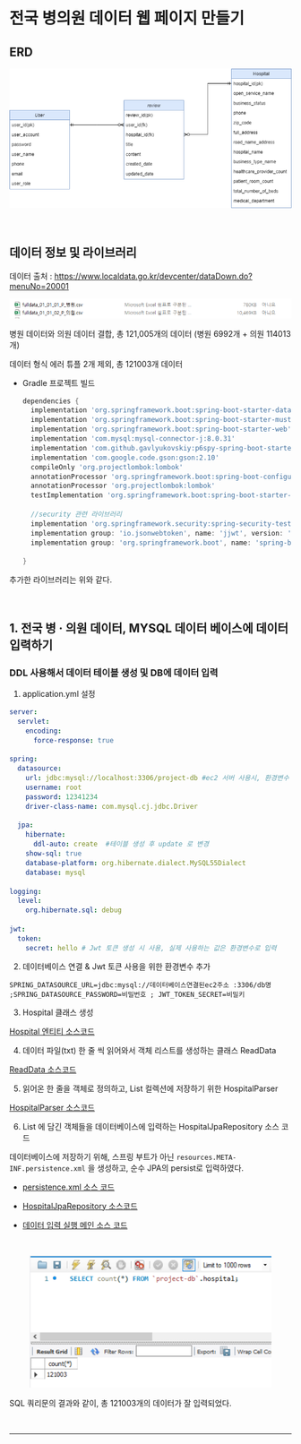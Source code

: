 
# 전국 병의원 데이터 웹 페이지 만들기

## ERD

<p align="center">
<img src="https://raw.githubusercontent.com/buinq/imageServer/main/img/image-20221211025814358.png" alt="image-20221211025814358" style="zoom:120%;" />
</p>

<br>

## 데이터 정보 및 라이브러리

데이터 출처 : https://www.localdata.go.kr/devcenter/dataDown.do?menuNo=20001

<p align="center">
<img src="https://raw.githubusercontent.com/buinq/imageServer/main/img/image-20221109132651464.png" alt="image-20221109132651464" style="zoom:80%;" />
</p>

병원 데이터와 의원 데이터 결합, 총 121,005개의 데이터 (병원 6992개 + 의원 114013개)

데이터 형식 에러 튜플 2개 제외, 총 121003개 데이터

- Gradle 프로젝트 빌드

  ```groovy
  dependencies {
	implementation 'org.springframework.boot:spring-boot-starter-data-jpa'
	implementation 'org.springframework.boot:spring-boot-starter-mustache'
	implementation 'org.springframework.boot:spring-boot-starter-web'
	implementation 'com.mysql:mysql-connector-j:8.0.31'
	implementation 'com.github.gavlyukovskiy:p6spy-spring-boot-starter:1.8.1'
	implementation 'com.google.code.gson:gson:2.10'
	compileOnly 'org.projectlombok:lombok'
	annotationProcessor 'org.springframework.boot:spring-boot-configuration-processor'
	annotationProcessor 'org.projectlombok:lombok'
	testImplementation 'org.springframework.boot:spring-boot-starter-test'

	//security 관련 라이브러리
	implementation 'org.springframework.security:spring-security-test'
	implementation group: 'io.jsonwebtoken', name: 'jjwt', version: '0.9.1'
	implementation group: 'org.springframework.boot', name: 'spring-boot-starter-security', version: '2.7.5'

  }
  ```

추가한 라이브러리는 위와 같다.

<br>


## 1. 전국 병 · 의원 데이터, MYSQL 데이터 베이스에 데이터 입력하기



### DDL 사용해서 데이터 테이블 생성 및 DB에 데이터 입력

1. application.yml 설정

```yaml
server:
  servlet:
    encoding:
      force-response: true
      
spring:
  datasource:
    url: jdbc:mysql://localhost:3306/project-db #ec2 서버 사용시, 환경변수 사용
    username: root
    password: 12341234
    driver-class-name: com.mysql.cj.jdbc.Driver
    
  jpa:
    hibernate:
      ddl-auto: create  #테이블 생성 후 update 로 변경
    show-sql: true
    database-platform: org.hibernate.dialect.MySQL55Dialect
    database: mysql

logging:
  level:
    org.hibernate.sql: debug

jwt:
  token:
    secret: hello # Jwt 토큰 생성 시 사용, 실제 사용하는 값은 환경변수로 입력
```



2. 데이터베이스 연결 & Jwt 토큰 사용을 위한 환경변수 추가
```
SPRING_DATASOURCE_URL=jdbc:mysql://데이터베이스연결된ec2주소 :3306/db명 ;SPRING_DATASOURCE_PASSWORD=비밀번호 ; JWT_TOKEN_SECRET=비밀키
```



3. Hospital 클래스 생성

[Hospital 엔티티 소스코드](https://github.com/inkyu-yoon/hospital_web/blob/main/src/main/java/hospital/web/domain/entity/Hospital.java)



4. 데이터 파일(txt) 한 줄 씩 읽어와서 객체 리스트를 생성하는 클래스 ReadData

[ReadData 소스코드](https://github.com/inkyu-yoon/hospital_web/blob/main/src/main/java/hospital/web/parser/ReadData.java)



5. 읽어온 한 줄을 객체로 정의하고, List 컬렉션에 저장하기 위한 HospitalParser

[HospitalParser 소스코드](https://github.com/inkyu-yoon/hospital_web/blob/main/src/main/java/hospital/web/parser/HospitalParser.java)


6. List 에 담긴 객체들을 데이터베이스에 입력하는 HospitalJpaRepository 소스 코드

데이터베이스에 저장하기 위해, 스프링 부트가 아닌 `resources.META-INF.persistence.xml` 을 생성하고, 순수 JPA의 persist로 입력하였다.

- [persistence.xml 소스 코드](https://github.com/inkyu-yoon/hospital_web/blob/main/src/main/resources/META-INF/persistence.xml)

- [HospitalJpaRepository 소스코드](https://github.com/inkyu-yoon/hospital_web/blob/main/src/main/java/hospital/web/repository/HospitalJpaRepository.java)

- [데이터 입력 실행 메인 소스 코드](https://github.com/inkyu-yoon/hospital_web/blob/main/src/main/java/hospital/web/InsertData.java)


<br>

<p align="center">
<img src="https://raw.githubusercontent.com/buinq/imageServer/main/img/image-20221129011919246.png" alt="image-20221129011919246" style="zoom:80%;" />
</p>

SQL 쿼리문의 결과와 같이, 총 121003개의 데이터가 잘 입력되었다.

<br>

---

